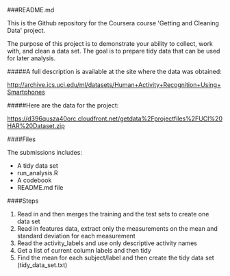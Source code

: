###README.md

This is the Github repository for the Coursera course 'Getting and Cleaning Data' project. 

The purpose of this project is to demonstrate your ability to collect, work with, and clean a data set. The goal is to prepare tidy data that can be used for later analysis.

#####A full description is available at the site where the data was obtained: 

http://archive.ics.uci.edu/ml/datasets/Human+Activity+Recognition+Using+Smartphones 

#####Here are the data for the project: 

https://d396qusza40orc.cloudfront.net/getdata%2Fprojectfiles%2FUCI%20HAR%20Dataset.zip 

####Files

The submissions includes:

- A tidy data set
- run_analysis.R
- A codebook
- README.md file

####Steps

1. Read in and then merges the training and the test sets to create one data set
2. Read in features data, extract only the measurements on the mean and standard deviation for each measurement
3. Read the activity_labels and use only descriptive activity names 
4. Get a list of current column labels and then tidy
5. Find the mean for each subject/label and then create the tidy data set (tidy_data_set.txt)
